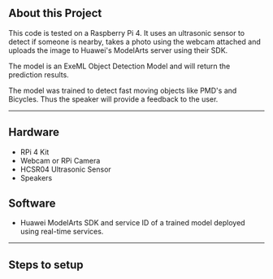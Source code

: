 ## About this Project

This code is tested on a Raspberry Pi 4. It uses an ultrasonic sensor to detect if someone is nearby, takes a photo using the webcam attached and uploads the image to Huawei's ModelArts server using their SDK. 

The model is an ExeML Object Detection Model and will return the prediction results.

The model was trained to detect fast moving objects like PMD's and Bicycles. Thus the speaker will provide a feedback to the user.

<hr>

## Hardware

* RPi 4 Kit
* Webcam or RPi Camera
* HCSR04 Ultrasonic Sensor
* Speakers

## Software
* Huawei ModelArts SDK and service ID of a trained model deployed using real-time services.

<hr>

## Steps to setup

